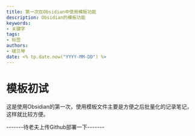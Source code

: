 ```yaml
---
title: 第一次在Obsidian中使用模板功能
description: Obsidian的模板功能
keywords:
- 关键字
tags: 
- 标签
authors:
- 啵贝琴
date: <% tp.date.now("YYYY-MM-DD") %>
---
```

# 模板初试

这是使用Obsidian的第一次，使用模板文件主要是方便之后批量化的记录笔记，这样就比较方便。

-------待老夫上传Github部署一下-------